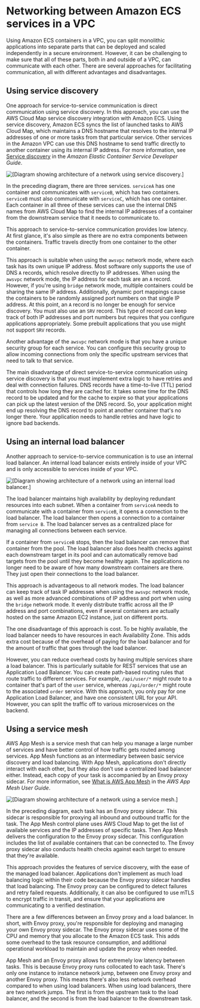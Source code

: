 # Networking between Amazon ECS services in a VPC<a name="networking-connecting-services"></a>

Using Amazon ECS containers in a VPC, you can split monolithic applications into separate parts that can be deployed and scaled independently in a secure environment\. However, it can be challenging to make sure that all of these parts, both in and outside of a VPC, can communicate with each other\. There are several approaches for facilitating communication, all with different advantages and disadvantages\.

## Using service discovery<a name="networking-connecting-services-direct"></a>

One approach for service\-to\-service communication is direct communication using service discovery\. In this approach, you can use the AWS Cloud Map service discovery integration with Amazon ECS\. Using service discovery, Amazon ECS syncs the list of launched tasks to AWS Cloud Map, which maintains a DNS hostname that resolves to the internal IP addresses of one or more tasks from that particular service\. Other services in the Amazon VPC can use this DNS hostname to send traffic directly to another container using its internal IP address\. For more information, see [Service discovery](https://docs.aws.amazon.com/AmazonECS/latest/developerguide/service-discovery.html) in the *Amazon Elastic Container Service Developer Guide*\.

![\[Diagram showing architecture of a network using service discovery.\]](http://docs.aws.amazon.com/AmazonECS/latest/bestpracticesguide/images/servicediscovery.png)

In the preceding diagram, there are three services\. `serviceA` has one container and communicates with `serviceB`, which has two containers\. `serviceB` must also communicate with `serviceC`, which has one container\. Each container in all three of these services can use the internal DNS names from AWS Cloud Map to find the internal IP addresses of a container from the downstream service that it needs to communicate to\.

This approach to service\-to\-service communication provides low latency\. At first glance, it's also simple as there are no extra components between the containers\. Traffic travels directly from one container to the other container\.

This approach is suitable when using the `awsvpc` network mode, where each task has its own unique IP address\. Most software only supports the use of DNS `A` records, which resolve directly to IP addresses\. When using the `awsvpc` network mode, the IP address for each task are an `A` record\. However, if you're using `bridge` network mode, multiple containers could be sharing the same IP address\. Additionally, dynamic port mappings cause the containers to be randomly assigned port numbers on that single IP address\. At this point, an `A` record is no longer be enough for service discovery\. You must also use an `SRV` record\. This type of record can keep track of both IP addresses and port numbers but requires that you configure applications appropriately\. Some prebuilt applications that you use might not support `SRV` records\.

Another advantage of the `awsvpc` network mode is that you have a unique security group for each service\. You can configure this security group to allow incoming connections from only the specific upstream services that need to talk to that service\.

The main disadvantage of direct service\-to\-service communication using service discovery is that you must implement extra logic to have retries and deal with connection failures\. DNS records have a time\-to\-live \(TTL\) period that controls how long they are cached for\. It takes some time for the DNS record to be updated and for the cache to expire so that your applications can pick up the latest version of the DNS record\. So, your application might end up resolving the DNS record to point at another container that's no longer there\. Your application needs to handle retries and have logic to ignore bad backends\.

## Using an internal load balancer<a name="networking-connecting-services-elb"></a>

Another approach to service\-to\-service communication is to use an internal load balancer\. An internal load balancer exists entirely inside of your VPC and is only accessible to services inside of your VPC\.

![\[Diagram showing architecture of a network using an internal load balancer.\]](http://docs.aws.amazon.com/AmazonECS/latest/bestpracticesguide/images/loadbalancer-internal.png)

The load balancer maintains high availability by deploying redundant resources into each subnet\. When a container from `serviceA` needs to communicate with a container from `serviceB`, it opens a connection to the load balancer\. The load balancer then opens a connection to a container from `service B`\. The load balancer serves as a centralized place for managing all connections between each service\.

If a container from `serviceB` stops, then the load balancer can remove that container from the pool\. The load balancer also does health checks against each downstream target in its pool and can automatically remove bad targets from the pool until they become healthy again\. The applications no longer need to be aware of how many downstream containers are there\. They just open their connections to the load balancer\.

This approach is advantageous to all network modes\. The load balancer can keep track of task IP addresses when using the `awsvpc` network mode, as well as more advanced combinations of IP address and port when using the `bridge` network mode\. It evenly distribute traffic across all the IP address and port combinations, even if several containers are actually hosted on the same Amazon EC2 instance, just on different ports\.

The one disadvantage of this approach is cost\. To be highly available, the load balancer needs to have resources in each Availability Zone\. This adds extra cost because of the overhead of paying for the load balancer and for the amount of traffic that goes through the load balancer\.

However, you can reduce overhead costs by having multiple services share a load balancer\. This is particularly suitable for REST services that use an Application Load Balancer\. You can create path\-based routing rules that route traffic to different services\. For example, `/api/user/*` might route to a container that's part of the `user` service, whereas `/api/order/*` might route to the associated `order` service\. With this approach, you only pay for one Application Load Balancer, and have one consistent URL for your API\. However, you can split the traffic off to various microservices on the backend\.

## Using a service mesh<a name="networking-connecting-services-appmesh"></a>

AWS App Mesh is a service mesh that can help you manage a large number of services and have better control of how traffic gets routed among services\. App Mesh functions as an intermediary between basic service discovery and load balancing\. With App Mesh, applications don't directly interact with each other, but they also don’t use a centralized load balancer either\. Instead, each copy of your task is accompanied by an Envoy proxy sidecar\. For more information, see [What is AWS App Mesh](https://docs.aws.amazon.com/app-mesh/latest/userguide/what-is-app-mesh.html) in the *AWS App Mesh User Guide*\.

![\[Diagram showing architecture of a network using a service mesh.\]](http://docs.aws.amazon.com/AmazonECS/latest/bestpracticesguide/images/appmesh.png)

In the preceding diagram, each task has an Envoy proxy sidecar\. This sidecar is responsible for proxying all inbound and outbound traffic for the task\. The App Mesh control plane uses AWS Cloud Map to get the list of available services and the IP addresses of specific tasks\. Then App Mesh delivers the configuration to the Envoy proxy sidecar\. This configuration includes the list of available containers that can be connected to\. The Envoy proxy sidecar also conducts health checks against each target to ensure that they're available\.

This approach provides the features of service discovery, with the ease of the managed load balancer\. Applications don't implement as much load balancing logic within their code because the Envoy proxy sidecar handles that load balancing\. The Envoy proxy can be configured to detect failures and retry failed requests\. Additionally, it can also be configured to use mTLS to encrypt traffic in transit, and ensure that your applications are communicating to a verified destination\.

There are a few differences between an Envoy proxy and a load balancer\. In short, with Envoy proxy, you're responsible for deploying and managing your own Envoy proxy sidecar\. The Envoy proxy sidecar uses some of the CPU and memory that you allocate to the Amazon ECS task\. This adds some overhead to the task resource consumption, and additional operational workload to maintain and update the proxy when needed\.

App Mesh and an Envoy proxy allows for extremely low latency between tasks\. This is because Envoy proxy runs collocated to each task\. There's only one instance to instance network jump, between one Envoy proxy and another Envoy proxy\. This means there's also less network overhead compared to when using load balancers\. When using load balancers, there are two network jumps\. The first is from the upstream task to the load balancer, and the second is from the load balancer to the downstream task\.
